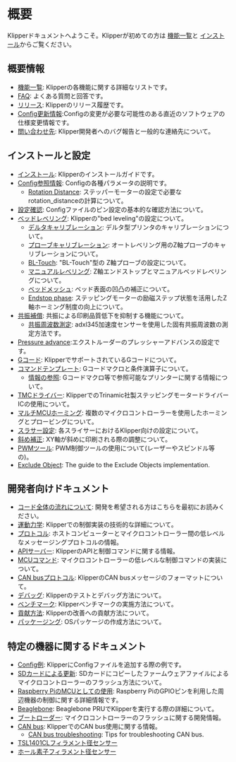 # 概要

Klipperドキュメントへようこそ。Klipperが初めての方は [機能一覧](Features.md)と [インストール](Installation.md)からご覧ください。

## 概要情報

- [機能一覧](Features.md): Klipperの各機能に関する詳細なリストです。
- [FAQ](FAQ.md): よくある質問と回答です。
- [リリース](Releases.md): Klipperのリリース履歴です。
- [Config更新情報](Config_Changes.md):Configの変更が必要な可能性のある直近のソフトウェアの仕様変更情報です。
- [問い合わせ先](Contact.md): Klipper開発者へのバグ報告と一般的な連絡先について。

## インストールと設定

- [インストール](Installation.md): Klipperのインストールガイドです。
- [Config参照情報](Config_Reference.md): Configの各種パラメータの説明です。
   - [Rotation Distance](Rotation_Distance.md): ステッパーモーターの設定で必要な rotation_distanceの計算について。
- [設定確認](Config_checks.md): Configファイルのピン設定の基本的な確認方法について。
- [ベッドレベリング](Bed_Level.md): Klipperの"bed leveling"の設定について。
   - [デルタキャリブレーション](Delta_Calibrate.md): デルタ型プリンタのキャリブレーションについて。
   - [プローブキャリブレーション](Probe_Calibrate.md): オートレベリング用のZ軸プローブのキャリブレーションについて。
   - [BL-Touch](BLTouch.md): "BL-Touch"型の Z軸プローブの設定について。
   - [マニュアルレベリング](Manual_Level.md): Z軸エンドストップとマニュアルベッドレベリングについて。
   - [ベッドメッシュ](Bed_Mesh.md): ベッド表面の凹凸の補正について。
   - [Endstop phase](Endstop_Phase.md): ステッピングモーターの励磁ステップ状態を活用したZ軸ホーミング制度の向上について。
- [共振補償](Resonance_Compensation.md): 共振による印刷品質低下を抑制する機能について。
   - [共振周波数測定](Measuring_Resonances.md): adxl345加速度センサーを使用した固有共振周波数の測定方法です。
- [Pressure advance](Pressure_Advance.md):エクストルーダーのプレッシャーアドバンスの設定です。
- [Gコード](G-Codes.md): KlipperでサポートされているGコードについて。
- [コマンドテンプレート](Command_Templates.md): Gコードマクロと条件演算子について。
   - [情報の参照](Status_Reference.md): Gコードマクロ等で参照可能なプリンターに関する情報について。
- [TMCドライバー](TMC_Drivers.md): KlipperでのTrinamic社製ステッピングモータードライバーICの使用について。
- [マルチMCUホーミング](Multi_MCU_Homing.md): 複数のマイクロコントローラーを使用したホーミングとプロービングについて。
- [スラサー設定](Slicers.md): 各スライサーにおけるKlipper向けの設定について。
- [斜め補正](Skew_Correction.md): XY軸が斜めに印刷される際の調整について。
- [PWMツール](Using_PWM_Tools.md): PWM制御ツールの使用について(レーザーやスピンドル等の)。
- [Exclude Object](Exclude_Object.md): The guide to the Exclude Objects implementation.

## 開発者向けドキュメント

- [コード全体の流れについて](Code_Overview.md): 開発を希望される方はこちらを最初にお読みください。
- [運動力学](Kinematics.md): Klipperでの制御実装の技術的な詳細について。
- [プロトコル](Protocol.md): ホストコンピューターとマイクロコントローラー間の低レベルなメッセージングプロトコルの情報。
- [APIサーバー](API_Server.md): KlipperのAPIと制御コマンドに関する情報。
- [MCUコマンド](MCU_Commands.md): マイクロコントローラーの低レベルな制御コマンドの実装について。
- [CAN busプロトコル](CANBUS_protocol.md): KlipperのCAN busメッセージのフォーマットについて。
- [デバッグ](Debugging.md): Klipperのテストとデバッグ方法について。
- [ベンチマーク](Benchmarks.md): Klipperベンチマークの実施方法について。
- [貢献方法](CONTRIBUTING.md): Klipperの改善への貢献方法について。
- [パッケージング](Packaging.md): OSパッケージの作成方法について。

## 特定の機器に関するドキュメント

- [Config例](Example_Configs.md): KlipperにConfigファイルを追加する際の例です。
- [SDカードによる更新](SDCard_Updates.md): SDカードにコピーしたファームウェアファイルによるマイクロコントローラーのフラッシュ方法について。
- [Raspberry PiのMCUとしての使用](RPi_microcontroller.md): Raspberry PiのGPIOピンを利用した周辺機器の制御に関する詳細情報です。
- [Beaglebone](Beaglebone.md): Beaglebone PRUでKlipperを実行する際の詳細について。
- [ブートローダー](Bootloaders.md): マイクロコントローラーのフラッシュに関する開発情報。
- [CAN bus](CANBUS.md): KlipperでのCAN bus使用に関する情報。
   - [CAN bus troubleshooting](CANBUS_Troubleshooting.md): Tips for troubleshooting CAN bus.
- [TSL1401CLフィラメント径センサー](TSL1401CL_Filament_Width_Sensor.md)
- [ホール素子フィラメント径センサー](Hall_Filament_Width_Sensor.md)
